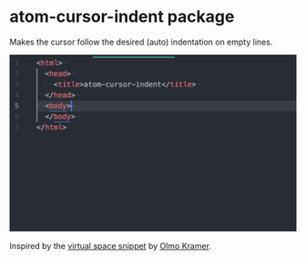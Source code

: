 # atom-cursor-indent package

Makes the cursor follow the desired (auto) indentation on empty lines.

![Demo](docs/atom-cursor-indent_demo.gif)

Inspired by the [virtual space snippet](https://discuss.atom.io/t/virtual-space/15603/3) by [Olmo Kramer](https://discuss.atom.io/users/olmokramer).
